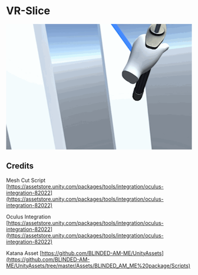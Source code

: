 # VR-Slice

![](preview.gif)

## Credits
Mesh Cut Script [https://assetstore.unity.com/packages/tools/integration/oculus-integration-82022](https://assetstore.unity.com/packages/tools/integration/oculus-integration-82022)

Oculus Integration [https://assetstore.unity.com/packages/tools/integration/oculus-integration-82022](https://assetstore.unity.com/packages/tools/integration/oculus-integration-82022)

Katana Asset [https://github.com/BLINDED-AM-ME/UnityAssets](https://github.com/BLINDED-AM-ME/UnityAssets/tree/master/Assets/BLINDED_AM_ME%20package/Scripts)
